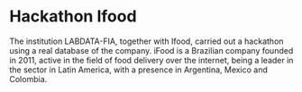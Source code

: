 # Hackathon Ifood
 The institution LABDATA-FIA, together with Ifood, carried out a hackathon using a real database of the company.  iFood is a Brazilian company founded in 2011, active in the field of food delivery over the internet, being a leader in the sector in Latin America, with a presence in Argentina, Mexico and Colombia.
